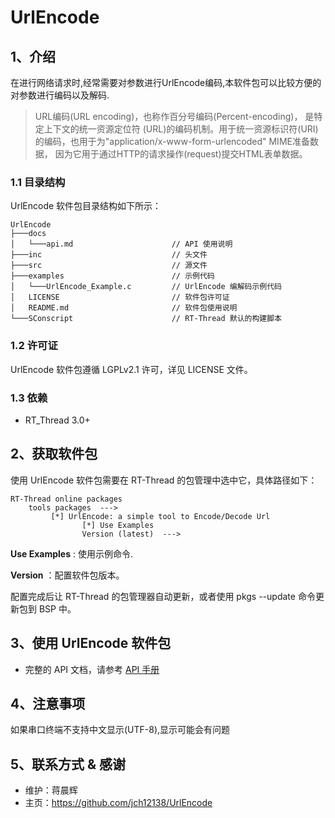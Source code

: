 # UrlEncode

## 1、介绍
在进行网络请求时,经常需要对参数进行UrlEncode编码,本软件包可以比较方便的对参数进行编码以及解码.
>URL编码(URL encoding)，也称作百分号编码(Percent-encoding)， 是特定上下文的统一资源定位符 (URL)的编码机制。用于统一资源标识符(URI)的编码，也用于为"application/x-www-form-urlencoded" MIME准备数据， 因为它用于通过HTTP的请求操作(request)提交HTML表单数据。


### 1.1 目录结构

UrlEncode 软件包目录结构如下所示：

``` 
UrlEncode
├───docs 
│   └───api.md                      // API 使用说明
├───inc                             // 头文件
├───src                             // 源文件				
├───examples                        // 示例代码
│   └───UrlEncode_Example.c         // UrlEncode 编解码示例代码
│   LICENSE                         // 软件包许可证
│   README.md                       // 软件包使用说明
└───SConscript                      // RT-Thread 默认的构建脚本
```

### 1.2 许可证

UrlEncode 软件包遵循 LGPLv2.1  许可，详见 LICENSE 文件。

### 1.3 依赖

- RT_Thread 3.0+

## 2、获取软件包

使用 UrlEncode 软件包需要在 RT-Thread 的包管理中选中它，具体路径如下：

```
RT-Thread online packages
    tools packages  --->
         [*] UrlEncode: a simple tool to Encode/Decode Url
                [*] Use Examples
                Version (latest)  --->
```

**Use Examples** : 使用示例命令.

**Version** ：配置软件包版本。

配置完成后让 RT-Thread 的包管理器自动更新，或者使用 pkgs --update 命令更新包到 BSP 中。

## 3、使用 UrlEncode 软件包

- 完整的 API 文档，请参考 [API 手册](docs/api.md)

## 4、注意事项

如果串口终端不支持中文显示(UTF-8),显示可能会有问题


## 5、联系方式 & 感谢

- 维护：蒋晨辉
- 主页：https://github.com/jch12138/UrlEncode